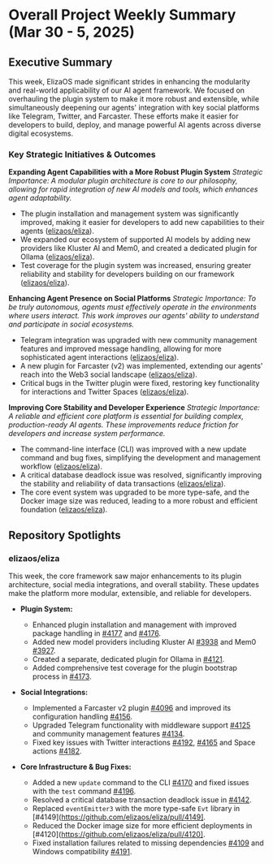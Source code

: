 # Overall Project Weekly Summary (Mar 30 - 5, 2025)

## Executive Summary
This week, ElizaOS made significant strides in enhancing the modularity and real-world applicability of our AI agent framework. We focused on overhauling the plugin system to make it more robust and extensible, while simultaneously deepening our agents' integration with key social platforms like Telegram, Twitter, and Farcaster. These efforts make it easier for developers to build, deploy, and manage powerful AI agents across diverse digital ecosystems.

### Key Strategic Initiatives & Outcomes

**Expanding Agent Capabilities with a More Robust Plugin System**
*Strategic Importance: A modular plugin architecture is core to our philosophy, allowing for rapid integration of new AI models and tools, which enhances agent adaptability.*
- The plugin installation and management system was significantly improved, making it easier for developers to add new capabilities to their agents ([elizaos/eliza](https://github.com/elizaos/eliza)).
- We expanded our ecosystem of supported AI models by adding new providers like Kluster AI and Mem0, and created a dedicated plugin for Ollama ([elizaos/eliza](https://github.com/elizaos/eliza)).
- Test coverage for the plugin system was increased, ensuring greater reliability and stability for developers building on our framework ([elizaos/eliza](https://github.com/elizaos/eliza)).

**Enhancing Agent Presence on Social Platforms**
*Strategic Importance: To be truly autonomous, agents must effectively operate in the environments where users interact. This work improves our agents' ability to understand and participate in social ecosystems.*
- Telegram integration was upgraded with new community management features and improved message handling, allowing for more sophisticated agent interactions ([elizaos/eliza](https://github.com/elizaos/eliza)).
- A new plugin for Farcaster (v2) was implemented, extending our agents' reach into the Web3 social landscape ([elizaos/eliza](https://github.com/elizaos/eliza)).
- Critical bugs in the Twitter plugin were fixed, restoring key functionality for interactions and Twitter Spaces ([elizaos/eliza](https://github.com/elizaos/eliza)).

**Improving Core Stability and Developer Experience**
*Strategic Importance: A reliable and efficient core platform is essential for building complex, production-ready AI agents. These improvements reduce friction for developers and increase system performance.*
- The command-line interface (CLI) was improved with a new update command and bug fixes, simplifying the development and management workflow ([elizaos/eliza](https://github.com/elizaos/eliza)).
- A critical database deadlock issue was resolved, significantly improving the stability and reliability of data transactions ([elizaos/eliza](https://github.com/elizaos/eliza)).
- The core event system was upgraded to be more type-safe, and the Docker image size was reduced, leading to a more robust and efficient foundation ([elizaos/eliza](https://github.com/elizaos/eliza)).

## Repository Spotlights

### elizaos/eliza
This week, the core framework saw major enhancements to its plugin architecture, social media integrations, and overall stability. These updates make the platform more modular, extensible, and reliable for developers.

- **Plugin System:**
  - Enhanced plugin installation and management with improved package handling in [#4177](https://github.com/elizaos/eliza/pull/4177) and [#4176](https://github.com/elizaos/eliza/pull/4176).
  - Added new model providers including Kluster AI [#3938](https://github.com/elizaos/eliza/pull/3938) and Mem0 [#3927](https://github.com/elizaos/eliza/pull/3927).
  - Created a separate, dedicated plugin for Ollama in [#4121](https://github.com/elizaos/eliza/pull/4121).
  - Added comprehensive test coverage for the plugin bootstrap process in [#4173](https://github.com/elizaos/eliza/pull/4173).

- **Social Integrations:**
  - Implemented a Farcaster v2 plugin [#4096](https://github.com/elizaos/eliza/pull/4096) and improved its configuration handling [#4156](https://github.com/elizaos/eliza/pull/4156).
  - Upgraded Telegram functionality with middleware support [#4125](https://github.com/elizaos/eliza/pull/4125) and community management features [#4134](https://github.com/elizaos/eliza/pull/4134).
  - Fixed key issues with Twitter interactions [#4192](https://github.com/elizaos/eliza/pull/4192), [#4165](https://github.com/elizaos/eliza/pull/4165) and Space actions [#4182](https://github.com/elizaos/eliza/pull/4182).

- **Core Infrastructure & Bug Fixes:**
  - Added a new `update` command to the CLI [#4170](https://github.com/elizaos/eliza/pull/4170) and fixed issues with the `test` command [#4196](https://github.com/elizaos/eliza/pull/4196).
  - Resolved a critical database transaction deadlock issue in [#4142](https://github.com/elizaos/eliza/pull/4142).
  - Replaced `eventEmitter3` with the more type-safe `Evt` library in [#4149](https://github.com/elizaos/eliza/pull/4149].
  - Reduced the Docker image size for more efficient deployments in [#4120](https://github.com/elizaos/eliza/pull/4120].
  - Fixed installation failures related to missing dependencies [#4109](https://github.com/elizaos/eliza/issues/4109) and Windows compatibility [#4191](https://github.com/elizaos/eliza/issues/4191).